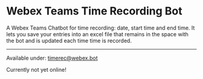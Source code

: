# Webex Teams Time Recording Bot
 
A Webex Teams Chatbot for time recording: date, start time and end time. It lets you save your entries into an excel file that remains in the space with the bot and is updated each time time is recorded.

----
Available under: timerec@webex.bot

Currently not yet online!
